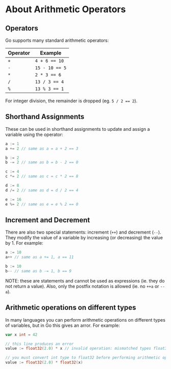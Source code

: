# About Arithmetic Operators

## Operators

Go supports many standard arithmetic operators:

| Operator | Example        |
| -------- | -------------- |
| `+`      | `4 + 6 == 10`  |
| `-`      | `15 - 10 == 5` |
| `*`      | `2 * 3 == 6`   |
| `/`      | `13 / 3 == 4`  |
| `%`      | `13 % 3 == 1`  |

For integer division, the remainder is dropped (eg. `5 / 2 == 2`).

## Shorthand Assignments

These can be used in shorthand assignments to update and assign a variable using the operator:

```go
a := 1
a += 2 // same as a = a + 2 == 3

b := 2
b -= 2 // same as b = b - 2 == 0

c := 4
c *= 2 // same as c = c * 2 == 8

d := 8
d /= 2 // same as d = d / 2 == 4

e := 16
e %= 2 // same as e = e % 2 == 0
```

## Increment and Decrement

There are also two special statements: increment (`++`) and decrement (`--`).
They modify the value of a variable by increasing (or decreasing) the value by 1.
For example:

```go
a := 10
a++ // same as a += 1, a == 11

b := 10
b-- // same as b -= 1, b == 9
```

NOTE: these are statements and cannot be used as expressions (ie. they do not return a value).
Also, only the postfix notation is allowed (ie. no `++a` or `--a`).

## Arithmetic operations on different types

In many languages you can perform arithmetic operations on different types of variables, but in Go this gives an arror.
For example:

```go
var x int = 42

// this line produces an error
value := float32(2.0) * x // invalid operation: mismatched types float32 and int

// you must convert int type to float32 before performing arithmetic operation
value := float32(2.0) * float32(x)
```
